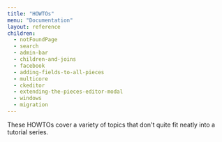 ```yaml
---
title: "HOWTOs"
menu: "Documentation"
layout: reference
children:
  - notFoundPage
  - search
  - admin-bar
  - children-and-joins
  - facebook
  - adding-fields-to-all-pieces
  - multicore
  - ckeditor
  - extending-the-pieces-editor-modal
  - windows
  - migration
---
```


These HOWTOs cover a variety of topics that don't quite fit neatly into a tutorial series.
